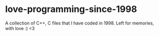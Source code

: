 # love-programming-since-1998
A collection of C++, C files that I have coded in 1998. Left for memories, with love :) &lt;3
